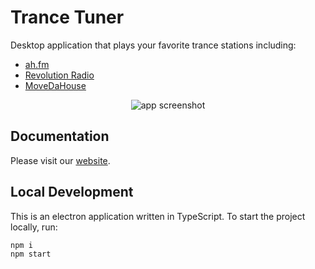 # Trance Tuner

Desktop application that plays your favorite trance stations including:

- [ah.fm](http://ah.fm/forum/)
- [Revolution Radio](https://revolutionradio.ru/)
- [MoveDaHouse](https://www.movedahouse.com/)

<p align="center">
  <img src="images/screenshots/app-window.png" alt="app screenshot">
</p>

## Documentation

Please visit our [website](https://trancetuner.netlify.app/docs/).

## Local Development

This is an electron application written in TypeScript. To start the project locally, run:

```terminal
npm i
npm start
```
